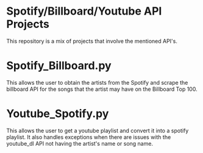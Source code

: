 # Spotify/Billboard/Youtube API Projects
This repository is a mix of projects that involve the mentioned API's. 

# Spotify_Billboard.py
This allows the user to obtain the artists from the Spotify and scrape the billboard API for the songs that the artist may have on the Billboard Top 100.

# Youtube_Spotify.py
This allows the user to get a youtube playlist and convert it into a spotify playlist. It also handles exceptions when there are issues with the youtube_dl API not having the artist's name or song name. 

